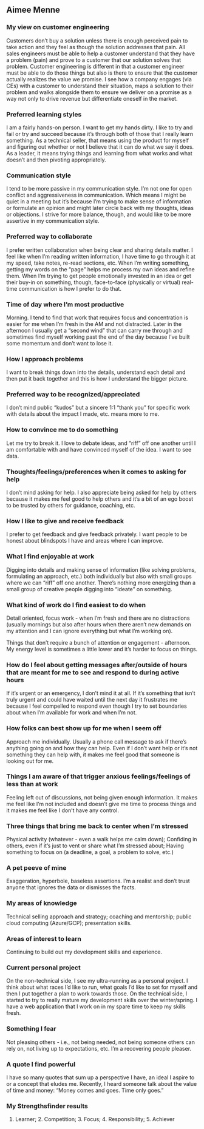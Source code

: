 ## Aimee Menne

### My view on customer engineering

Customers don’t buy a solution unless there is enough perceived pain to take action and they feel as though the solution addresses that pain. All sales engineers must be able to help a customer understand that they have a problem (pain) and prove to a customer that our solution solves that problem. Customer engineering is different in that a customer engineer must be able to do those things but also is there to ensure that the customer actually realizes the value we promise. I see how a company engages (via CEs) with a customer to understand their situation, maps a solution to their problem and walks alongside them to ensure we deliver on a promise as a way not only to drive revenue but differentiate oneself in the market.

### Preferred learning styles

I am a fairly hands-on person. I want to get my hands dirty. I like to try and fail or try and succeed because it’s through both of those that I really learn something. As a technical seller, that means using the product for myself and figuring out whether or not I believe that it can do what we say it does. As a leader, it means trying things and learning from what works and what doesn’t and then pivoting appropriately.

### Communication style

I tend to be more passive in my communication style. I’m not one for open conflict and aggressiveness in communication. Which means I might be quiet in a meeting but it’s because I’m trying to make sense of information or formulate an opinion and might later circle back with my thoughts, ideas or objections. I strive for more balance, though, and would like to be more assertive in my communication style.

### Preferred way to collaborate

I prefer written collaboration when being clear and sharing details matter. I feel like when I’m reading written information, I have time to go through it at my speed, take notes, re-read sections, etc. When I’m writing something, getting my words on the “page” helps me process my own ideas and refine them. When I’m trying to get people emotionally invested in an idea or get their buy-in on something, though, face-to-face (physically or virtual) real-time communication is how I prefer to do that.

### Time of day where I’m most productive

Morning. I tend to find that work that requires focus and concentration is easier for me when I’m fresh in the AM and not distracted. Later in the afternoon I usually get a “second wind” that can carry me through and sometimes find myself working past the end of the day because I’ve built some momentum and don’t want to lose it.

### How I approach problems

I want to break things down into the details, understand each detail and then put it back together and this is how I understand the bigger picture.

### Preferred way to be recognized/appreciated

I don’t mind public “kudos” but a sincere 1:1 “thank you” for specific work with details about the impact I made, etc. means more to me.

### How to convince me to do something

Let me try to break it. I love to debate ideas, and “riff” off one another until I am comfortable with and have convinced myself of the idea. I want to see data. 

### Thoughts/feelings/preferences when it comes to asking for help

I don’t mind asking for help. I also appreciate being asked for help by others because it makes me feel good to help others and it’s a bit of an ego boost to be trusted by others for guidance, coaching, etc.

### How I like to give and receive feedback

I prefer to get feedback and give feedback privately. I want people to be honest about blindspots I have and areas where I can improve.

### What I find enjoyable at work

Digging into details and making sense of information (like solving problems, formulating an approach, etc.) both individually but also with small groups where we can “riff” off one another. There’s nothing more energizing than a small group of creative people digging into “ideate” on something. 

### What kind of work do I find easiest to do when

Detail oriented, focus work - when I’m fresh and there are no distractions (usually mornings but also after hours when there aren’t new demands on my attention and I can ignore everything but what I’m working on). 

Things that don’t require a bunch of attention or engagement - afternoon. My energy level is sometimes a little lower and it’s harder to focus on things.

### How do I feel about getting messages after/outside of hours that are meant for me to see and respond to during active hours

If it’s urgent or an emergency, I don’t mind it at all. If it’s something that isn’t truly urgent and could have waited until the next day it frustrates me because I feel compelled to respond even though I try to set boundaries about when I’m available for work and when I’m not.

### How folks can best show up for me when I seem off

Approach me individually. Usually a phone call message to ask if there’s anything going on and how they can help. Even if I don’t want help or it’s not something they can help with, it makes me feel good that someone is looking out for me.

### Things I am aware of that trigger anxious feelings/feelings of less than at work

Feeling left out of discussions, not being given enough information. It makes me feel like I’m not included and doesn’t give me time to process things and it makes me feel like I don’t have any control.

### Three things that bring me back to center when I’m stressed

Physical activity (whatever - even a walk helps me calm down); Confiding in others, even if it’s just to vent or share what I’m stressed about; Having something to focus on (a deadline, a goal, a problem to solve, etc.)

### A pet peeve of mine

Exaggeration, hyperbole, baseless assertions. I’m a realist and don’t trust anyone that ignores the data or dismisses the facts.

### My areas of knowledge

Technical selling approach and strategy; coaching and mentorship; public cloud computing (Azure/GCP); presentation skills.

### Areas of interest to learn

Continuing to build out my development skills and experience.

### Current personal project

On the non-technical side, I see my ultra-running as a personal project. I think about what races I’d like to run, what goals I’d like to set for myself and then I put together a plan to work towards those. On the technical side, I started to try to really mature my development skills over the winter/spring. I have a web application that I work on in my spare time to keep my skills fresh.

### Something I fear

Not pleasing others - i.e., not being needed, not being someone others can rely on, not living up to expectations, etc. I’m a recovering people pleaser.

### A quote I find powerful

I have so many quotes that sum up a perspective I have, an ideal I aspire to or a concept that eludes me. Recently, I heard someone talk about the value of time and money: “Money comes and goes. Time only goes.”

### My Strengthsfinder results

1. Learner; 2. Competition; 3. Focus; 4. Responsibility; 5. Achiever
